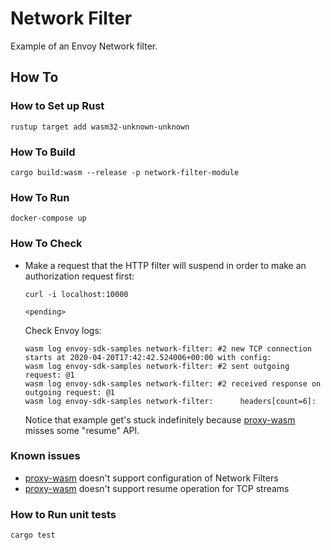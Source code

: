# Network Filter

Example of an Envoy Network filter.

## How To

### How to Set up Rust

```shell
rustup target add wasm32-unknown-unknown
```

### How To Build

```shell
cargo build:wasm --release -p network-filter-module
```

### How To Run

```shell
docker-compose up
```

### How To Check

* Make a request that the HTTP filter will suspend in order to make an authorization request first:
  ```shell
  curl -i localhost:10000

  <pending>
  ```

  Check Envoy logs:
  ```shell
  wasm log envoy-sdk-samples network-filter: #2 new TCP connection starts at 2020-04-20T17:42:42.524006+00:00 with config:
  wasm log envoy-sdk-samples network-filter: #2 sent outgoing request: @1
  wasm log envoy-sdk-samples network-filter: #2 received response on outgoing request: @1
  wasm log envoy-sdk-samples network-filter:      headers[count=6]:
  ```

  Notice that example get's stuck indefinitely because [proxy-wasm](https://github.com/proxy-wasm/proxy-wasm-rust-sdk) misses some "resume" API.

### Known issues

* [proxy-wasm](https://github.com/proxy-wasm/proxy-wasm-rust-sdk) doesn't support configuration of Network Filters
* [proxy-wasm](https://github.com/proxy-wasm/proxy-wasm-rust-sdk) doesn't
  support resume operation for TCP streams

### How to Run unit tests

```shell
cargo test
```
